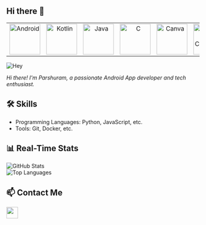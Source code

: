 ## Hi there 👋

<!-- Horizontally arranged tech icons at 80x80 size 
<p align="center" background = "white">
  <img src="https://cdn.jsdelivr.net/gh/devicons/devicon@latest/icons/android/android-plain-wordmark.svg" width="80" height="80" />
  <img src="https://cdn.jsdelivr.net/gh/devicons/devicon@latest/icons/kotlin/kotlin-original-wordmark.svg" width="80" height="80" />
  <img src="https://cdn.jsdelivr.net/gh/devicons/devicon@latest/icons/java/java-original-wordmark.svg" width="80" height="80" />
  <img src="https://cdn.jsdelivr.net/gh/devicons/devicon@latest/icons/c/c-original.svg" width="80" height="80" />
  <img src="https://cdn.jsdelivr.net/gh/devicons/devicon@latest/icons/canva/canva-original.svg" width="80" height="80" />
  <img src="https://cdn.jsdelivr.net/gh/devicons/devicon@latest/icons/jetpackcompose/jetpackcompose-original-wordmark.svg" width="80" height="80" />
</p> -->

<!-- Horizontally arranged tech icons at 80x80 size -->
<table>
  <tr>
    <td align="center">
      <img src="https://github.com/Parshuram-Behera/your-repo/raw/main/assets/icons/android.png" width="80" height="80" alt="Android" />
    </td>
    <td align="center">
      <img src="https://github.com/Parshuram-Behera/your-repo/raw/main/assets/icons/kotlin.png" width="80" height="80" alt="Kotlin" />
    </td>
    <td align="center">
      <img src="https://github.com/Parshuram-Behera/your-repo/raw/main/assets/icons/java.png" width="80" height="80" alt="Java" />
    </td>
    <td align="center">
      <img src="https://github.com/Parshuram-Behera/your-repo/raw/main/assets/icons/c.png" width="80" height="80" alt="C" />
    </td>
    <td align="center">
      <img src="https://github.com/Parshuram-Behera/your-repo/raw/main/assets/icons/canva.png" width="80" height="80" alt="Canva" />
    </td>
    <td align="center">
      <img src="https://github.com/Parshuram-Behera/your-repo/raw/main/assets/icons/jetpackcompose.png" width="80" height="80" alt="Jetpack Compose" />
    </td>
  </tr>
</table>

![Hey](https://placehold.co/1200x75?text=Parshuram+Behera)

*Hi there! I'm Parshuram, a passionate Android App developer and tech enthusiast.*

## 🛠️ Skills
- Programming Languages: Python, JavaScript, etc.
- Tools: Git, Docker, etc.

## 📊 Real-Time Stats
![GitHub Stats](https://github-readme-stats.vercel.app/api?username=Parshuram-Behera&show_icons=true&theme=radical)  
![Top Languages](https://github-readme-stats.vercel.app/api/top-langs/?username=Parshuram-Behera&layout=compact&theme=radical)

## 📫 Contact Me
<a href="https://linkedin.com/in/parshurambehera7735">
  <img src="https://cdn.jsdelivr.net/gh/devicons/devicon@latest/icons/linkedin/linkedin-original.svg" width="30" height="30" />
</a>
